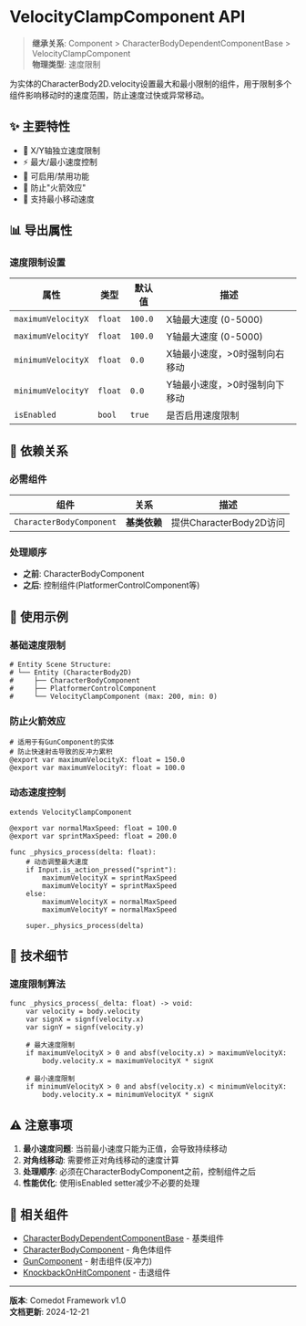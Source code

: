 # VelocityClampComponent API

> **继承关系**: Component > CharacterBodyDependentComponentBase > VelocityClampComponent  
> **物理类型**: 速度限制

为实体的CharacterBody2D.velocity设置最大和最小限制的组件，用于限制多个组件影响移动时的速度范围，防止速度过快或异常移动。

## ✨ 主要特性

- 🎯 X/Y轴独立速度限制
- ⚡ 最大/最小速度控制  
- 🔄 可启用/禁用功能
- 🚀 防止"火箭效应"
- 🏃 支持最小移动速度

## 📊 导出属性

### 速度限制设置
| 属性 | 类型 | 默认值 | 描述 |
|------|------|--------|------|
| `maximumVelocityX` | `float` | `100.0` | X轴最大速度 (0-5000) |
| `maximumVelocityY` | `float` | `100.0` | Y轴最大速度 (0-5000) |
| `minimumVelocityX` | `float` | `0.0` | X轴最小速度，>0时强制向右移动 |
| `minimumVelocityY` | `float` | `0.0` | Y轴最小速度，>0时强制向下移动 |
| `isEnabled` | `bool` | `true` | 是否启用速度限制 |

## 🔗 依赖关系

### 必需组件
| 组件 | 关系 | 描述 |
|------|------|------|
| `CharacterBodyComponent` | **基类依赖** | 提供CharacterBody2D访问 |

### 处理顺序
- **之前**: CharacterBodyComponent
- **之后**: 控制组件(PlatformerControlComponent等)

## 🎯 使用示例

### 基础速度限制
```gdscript
# Entity Scene Structure:
# └── Entity (CharacterBody2D)
#     ├── CharacterBodyComponent
#     ├── PlatformerControlComponent
#     └── VelocityClampComponent (max: 200, min: 0)
```

### 防止火箭效应
```gdscript
# 适用于有GunComponent的实体
# 防止快速射击导致的反冲力累积
@export var maximumVelocityX: float = 150.0
@export var maximumVelocityY: float = 100.0
```

### 动态速度控制
```gdscript
extends VelocityClampComponent

@export var normalMaxSpeed: float = 100.0
@export var sprintMaxSpeed: float = 200.0

func _physics_process(delta: float):
    # 动态调整最大速度
    if Input.is_action_pressed("sprint"):
        maximumVelocityX = sprintMaxSpeed
        maximumVelocityY = sprintMaxSpeed
    else:
        maximumVelocityX = normalMaxSpeed
        maximumVelocityY = normalMaxSpeed
    
    super._physics_process(delta)
```

## 🔧 技术细节

### 速度限制算法
```gdscript
func _physics_process(_delta: float) -> void:
    var velocity = body.velocity
    var signX = signf(velocity.x)
    var signY = signf(velocity.y)
    
    # 最大速度限制
    if maximumVelocityX > 0 and absf(velocity.x) > maximumVelocityX:
        body.velocity.x = maximumVelocityX * signX
    
    # 最小速度限制  
    if minimumVelocityX > 0 and absf(velocity.x) < minimumVelocityX:
        body.velocity.x = minimumVelocityX * signX
```

## ⚠️ 注意事项

1. **最小速度问题**: 当前最小速度只能为正值，会导致持续移动
2. **对角线移动**: 需要修正对角线移动的速度计算
3. **处理顺序**: 必须在CharacterBodyComponent之前，控制组件之后
4. **性能优化**: 使用isEnabled setter减少不必要的处理

## 🔗 相关组件

- [CharacterBodyDependentComponentBase](CharacterBodyDependentComponentBase.md) - 基类组件
- [CharacterBodyComponent](CharacterBodyComponent.md) - 角色体组件
- [GunComponent](./GunComponent.md) - 射击组件(反冲力)
- [KnockbackOnHitComponent](./KnockbackOnHitComponent.md) - 击退组件

---

**版本**: Comedot Framework v1.0  
**文档更新**: 2024-12-21 